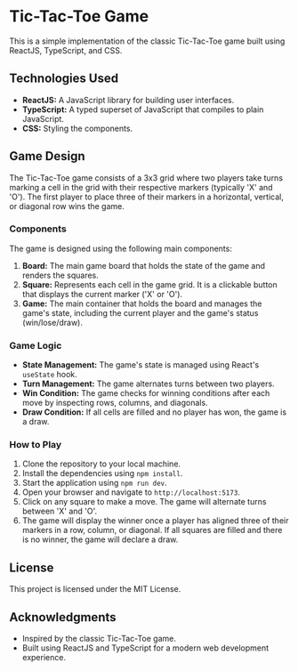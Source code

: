 # Tic-Tac-Toe Game

This is a simple implementation of the classic Tic-Tac-Toe game built using ReactJS, TypeScript, and CSS.

## Technologies Used

- **ReactJS:** A JavaScript library for building user interfaces.
- **TypeScript:** A typed superset of JavaScript that compiles to plain JavaScript.
- **CSS:** Styling the components.

## Game Design

The Tic-Tac-Toe game consists of a 3x3 grid where two players take turns marking a cell in the grid with their respective markers (typically 'X' and 'O'). The first player to place three of their markers in a horizontal, vertical, or diagonal row wins the game.

### Components

The game is designed using the following main components:

1. **Board:** The main game board that holds the state of the game and renders the squares.
2. **Square:** Represents each cell in the game grid. It is a clickable button that displays the current marker ('X' or 'O').
3. **Game:** The main container that holds the board and manages the game's state, including the current player and the game's status (win/lose/draw).

### Game Logic

- **State Management:** The game's state is managed using React's `useState` hook.
- **Turn Management:** The game alternates turns between two players.
- **Win Condition:** The game checks for winning conditions after each move by inspecting rows, columns, and diagonals.
- **Draw Condition:** If all cells are filled and no player has won, the game is a draw.

### How to Play

1. Clone the repository to your local machine.
2. Install the dependencies using `npm install`.
3. Start the application using `npm run dev`.
4. Open your browser and navigate to `http://localhost:5173`.
5. Click on any square to make a move. The game will alternate turns between 'X' and 'O'.
6. The game will display the winner once a player has aligned three of their markers in a row, column, or diagonal. If all squares are filled and there is no winner, the game will declare a draw.

## License

This project is licensed under the MIT License.

## Acknowledgments

- Inspired by the classic Tic-Tac-Toe game.
- Built using ReactJS and TypeScript for a modern web development experience.

